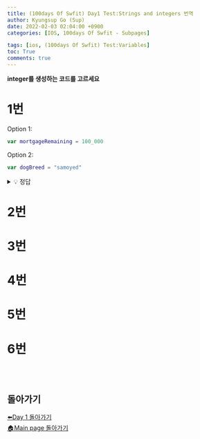 ```yaml
---
title: (100days Of Swfit) Day1 Test:Strings and integers 번역
author: Kyungsup Go (Sup)
date: 2022-02-03 02:04:00 +0900
categories: [IOS, 100days Of Swfit - Subpages]

tags: [ios, (100days Of Swfit) Test:Variables]
toc: True
comments: true
---
```


**integer를 생성하는 코드를 고르세요**

# 1번

Option 1:
```swift
var mortgageRemaining = 100_000
```

Option 2:

```swift
var dogBreed = "samoyed"
```



<details>
<summary> 💡 정답 </summary>
<div markdown="1">
<br>
정답은 1번입니다.<br>
option1은 정답입니다. <span style ="color : #e6196b">**mortgageRemaining**</span> 이라고 불리는 integer 변수가 생성됩니다.
<br>
option2는 <span style ="color : #e6196b">**dogBreed**</span> 라고 불리는 변수가 생성되며 string 타입입니다.
</div>
</details>


# 2번



# 3번




# 4번


# 5번



# 6번




<br><br>
## 돌아가기

[⬅️Day 1 돌아가기](https://suppppppp.github.io/posts/100days_MainPage_day1_ko/)<br>
[🏠Main page 돌아가기](https://suppppppp.github.io/posts/100days_MainPage_ko/)
